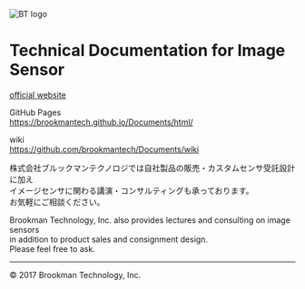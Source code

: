 ![BT logo](http://brookmantech.com/img/logo.png "logo")
# Technical Documentation for Image Sensor

[official website][website]  


GitHub Pages  
<https://brookmantech.github.io/Documents/html/>


wiki  
<https://github.com/brookmantech/Documents/wiki>


株式会社ブルックマンテクノロジでは自社製品の販売・カスタムセンサ受託設計に加え  
イメージセンサに関わる講演・コンサルティングも承っております。  
お気軽にご相談ください。


Brookman Technology, Inc. also provides lectures and consulting on image sensors  
in addition to product sales and consignment design.  
Please feel free to ask.

*****  

&copy; 2017 Brookman Technology, Inc.

[website]: http://brookmantech.com/ "Brookman Technology"
